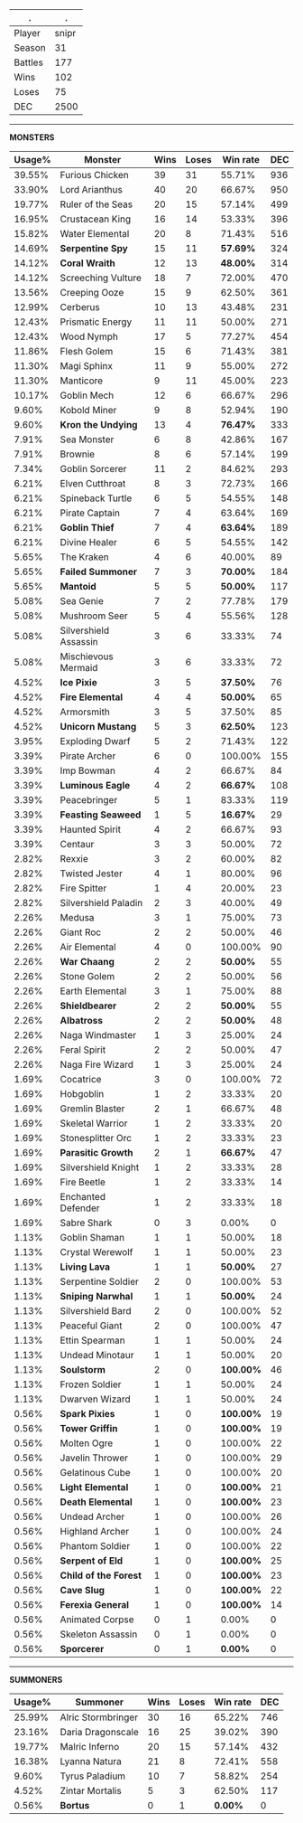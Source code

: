 .|.
|-|-
Player|snipr
Season|31
Battles|177
Wins|102
Loses|75
DEC|2500

---
**MONSTERS**

Usage%|Monster|Wins|Loses|Win rate|DEC|
-|-|-|-|-|-|
39.55%|Furious Chicken|39|31|55.71%|936|
33.90%|Lord Arianthus|40|20|66.67%|950|
19.77%|Ruler of the Seas|20|15|57.14%|499|
16.95%|Crustacean King|16|14|53.33%|396|
15.82%|Water Elemental|20|8|71.43%|516|
14.69%|**Serpentine Spy**|15|11|**57.69%**|324|
14.12%|**Coral Wraith**|12|13|**48.00%**|314|
14.12%|Screeching Vulture|18|7|72.00%|470|
13.56%|Creeping Ooze|15|9|62.50%|361|
12.99%|Cerberus|10|13|43.48%|231|
12.43%|Prismatic Energy|11|11|50.00%|271|
12.43%|Wood Nymph|17|5|77.27%|454|
11.86%|Flesh Golem|15|6|71.43%|381|
11.30%|Magi Sphinx|11|9|55.00%|272|
11.30%|Manticore|9|11|45.00%|223|
10.17%|Goblin Mech|12|6|66.67%|296|
9.60%|Kobold Miner|9|8|52.94%|190|
9.60%|**Kron the Undying**|13|4|**76.47%**|333|
7.91%|Sea Monster|6|8|42.86%|167|
7.91%|Brownie|8|6|57.14%|199|
7.34%|Goblin Sorcerer|11|2|84.62%|293|
6.21%|Elven Cutthroat|8|3|72.73%|166|
6.21%|Spineback Turtle|6|5|54.55%|148|
6.21%|Pirate Captain|7|4|63.64%|169|
6.21%|**Goblin Thief**|7|4|**63.64%**|189|
6.21%|Divine Healer|6|5|54.55%|142|
5.65%|The Kraken|4|6|40.00%|89|
5.65%|**Failed Summoner**|7|3|**70.00%**|184|
5.65%|**Mantoid**|5|5|**50.00%**|117|
5.08%|Sea Genie|7|2|77.78%|179|
5.08%|Mushroom Seer|5|4|55.56%|128|
5.08%|Silvershield Assassin|3|6|33.33%|74|
5.08%|Mischievous Mermaid|3|6|33.33%|72|
4.52%|**Ice Pixie**|3|5|**37.50%**|76|
4.52%|**Fire Elemental**|4|4|**50.00%**|65|
4.52%|Armorsmith|3|5|37.50%|85|
4.52%|**Unicorn Mustang**|5|3|**62.50%**|123|
3.95%|Exploding Dwarf|5|2|71.43%|122|
3.39%|Pirate Archer|6|0|100.00%|155|
3.39%|Imp Bowman|4|2|66.67%|84|
3.39%|**Luminous Eagle**|4|2|**66.67%**|108|
3.39%|Peacebringer|5|1|83.33%|119|
3.39%|**Feasting Seaweed**|1|5|**16.67%**|29|
3.39%|Haunted Spirit|4|2|66.67%|93|
3.39%|Centaur|3|3|50.00%|72|
2.82%|Rexxie|3|2|60.00%|82|
2.82%|Twisted Jester|4|1|80.00%|96|
2.82%|Fire Spitter|1|4|20.00%|23|
2.82%|Silvershield Paladin|2|3|40.00%|49|
2.26%|Medusa|3|1|75.00%|73|
2.26%|Giant Roc|2|2|50.00%|46|
2.26%|Air Elemental|4|0|100.00%|90|
2.26%|**War Chaang**|2|2|**50.00%**|55|
2.26%|Stone Golem|2|2|50.00%|56|
2.26%|Earth Elemental|3|1|75.00%|88|
2.26%|**Shieldbearer**|2|2|**50.00%**|55|
2.26%|**Albatross**|2|2|**50.00%**|48|
2.26%|Naga Windmaster|1|3|25.00%|24|
2.26%|Feral Spirit|2|2|50.00%|47|
2.26%|Naga Fire Wizard|1|3|25.00%|24|
1.69%|Cocatrice|3|0|100.00%|72|
1.69%|Hobgoblin|1|2|33.33%|20|
1.69%|Gremlin Blaster|2|1|66.67%|48|
1.69%|Skeletal Warrior|1|2|33.33%|20|
1.69%|Stonesplitter Orc|1|2|33.33%|23|
1.69%|**Parasitic Growth**|2|1|**66.67%**|47|
1.69%|Silvershield Knight|1|2|33.33%|28|
1.69%|Fire Beetle|1|2|33.33%|14|
1.69%|Enchanted Defender|1|2|33.33%|18|
1.69%|Sabre Shark|0|3|0.00%|0|
1.13%|Goblin Shaman|1|1|50.00%|18|
1.13%|Crystal Werewolf|1|1|50.00%|23|
1.13%|**Living Lava**|1|1|**50.00%**|27|
1.13%|Serpentine Soldier|2|0|100.00%|53|
1.13%|**Sniping Narwhal**|1|1|**50.00%**|24|
1.13%|Silvershield Bard|2|0|100.00%|52|
1.13%|Peaceful Giant|2|0|100.00%|47|
1.13%|Ettin Spearman|1|1|50.00%|24|
1.13%|Undead Minotaur|1|1|50.00%|20|
1.13%|**Soulstorm**|2|0|**100.00%**|46|
1.13%|Frozen Soldier|1|1|50.00%|24|
1.13%|Dwarven Wizard|1|1|50.00%|24|
0.56%|**Spark Pixies**|1|0|**100.00%**|19|
0.56%|**Tower Griffin**|1|0|**100.00%**|19|
0.56%|Molten Ogre|1|0|100.00%|22|
0.56%|Javelin Thrower|1|0|100.00%|29|
0.56%|Gelatinous Cube|1|0|100.00%|20|
0.56%|**Light Elemental**|1|0|**100.00%**|21|
0.56%|**Death Elemental**|1|0|**100.00%**|23|
0.56%|Undead Archer|1|0|100.00%|26|
0.56%|Highland Archer|1|0|100.00%|24|
0.56%|Phantom Soldier|1|0|100.00%|22|
0.56%|**Serpent of Eld**|1|0|**100.00%**|25|
0.56%|**Child of the Forest**|1|0|**100.00%**|23|
0.56%|**Cave Slug**|1|0|**100.00%**|22|
0.56%|**Ferexia General**|1|0|**100.00%**|14|
0.56%|Animated Corpse|0|1|0.00%|0|
0.56%|Skeleton Assassin|0|1|0.00%|0|
0.56%|**Sporcerer**|0|1|**0.00%**|0|

---
**SUMMONERS**

Usage%|Summoner|Wins|Loses|Win rate|DEC|
-|-|-|-|-|-|
25.99%|Alric Stormbringer|30|16|65.22%|746|
23.16%|Daria Dragonscale|16|25|39.02%|390|
19.77%|Malric Inferno|20|15|57.14%|432|
16.38%|Lyanna Natura|21|8|72.41%|558|
9.60%|Tyrus Paladium|10|7|58.82%|254|
4.52%|Zintar Mortalis|5|3|62.50%|117|
0.56%|**Bortus**|0|1|**0.00%**|0|
